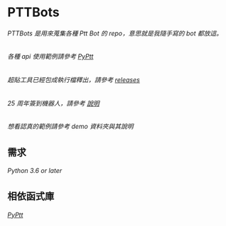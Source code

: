# PTTBots

###### PTTBots 是用來蒐集各種 Ptt Bot 的 repo，意思就是我隨手寫的 bot 都放這。
###### 各種 api 使用範例請參考 [PyPtt](https://github.com/PttCodingMan/PyPtt)
###### 超貼工具已經包成執行檔釋出，請參考 [releases](https://github.com/PttCodingMan/PTTBots/releases)
###### 25 周年簽到機器人，請參考 [說明](https://github.com/PttCodingMan/PTT_bots/tree/master/Ptt25signBot)
###### 想看認真的範例請參考 demo 資料夾與其說明
需求
-------------------
###### Python 3.6 or later

相依函式庫
-------------------
###### [PyPtt](https://github.com/PttCodingMan/PyPtt)
